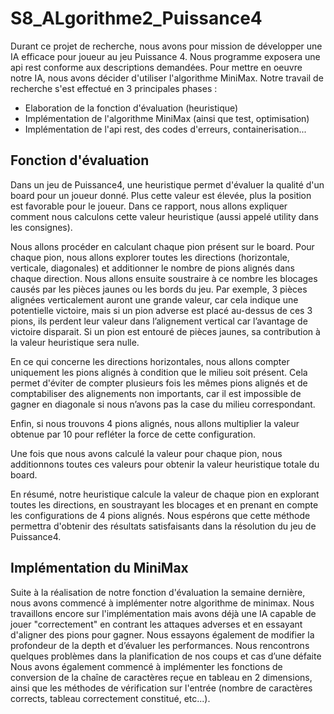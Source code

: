 # S8_ALgorithme2_Puissance4

Durant ce projet de recherche, nous avons pour mission de développer une IA efficace pour joueur au jeu Puissance 4. Nous programme exposera une api rest conforme aux descriptions demandées. 
Pour mettre en oeuvre notre IA, nous avons décider d'utiliser l'algorithme MiniMax. Notre travail de recherche s'est effectué en 3 principales phases : 
* Elaboration de la fonction d'évaluation (heuristique)
* Implémentation de l'algorithme MiniMax (ainsi que test, optimisation)
* Implémentation de l'api rest, des codes d'erreurs, containerisation...


## Fonction d'évaluation 

Dans un jeu de Puissance4, une heuristique permet d'évaluer la qualité d'un board pour un joueur donné. Plus cette valeur est élevée, plus la position est favorable pour le joueur. Dans ce rapport, nous allons expliquer comment nous calculons cette valeur heuristique (aussi appelé utility dans les consignes).

Nous allons procéder en calculant chaque pion présent sur le board. Pour chaque pion, nous allons explorer toutes les directions (horizontale, verticale, diagonales) et additionner le nombre de pions alignés dans chaque direction. Nous allons ensuite soustraire à ce nombre les blocages causés par les pièces jaunes ou les bords du jeu. Par exemple, 3 pièces alignées verticalement auront une grande valeur, car cela indique une potentielle victoire, mais si un pion adverse est placé au-dessus de ces 3 pions, ils perdent leur valeur  dans l’alignement vertical car l’avantage de victoire disparait. Si un pion est entouré de pièces jaunes, sa contribution à la valeur heuristique sera nulle.

En ce qui concerne les directions horizontales, nous allons compter uniquement les pions alignés à condition que le milieu soit présent. Cela permet d'éviter de compter plusieurs fois les mêmes pions alignés et de comptabiliser des alignements non importants, car il est impossible de gagner en diagonale si nous n’avons pas la case du milieu correspondant. 

Enfin, si nous trouvons 4 pions alignés, nous allons multiplier la valeur obtenue par 10 pour refléter la force de cette configuration.

Une fois que nous avons calculé la valeur pour chaque pion, nous additionnons toutes ces valeurs pour obtenir la valeur heuristique totale du board.

En résumé, notre heuristique calcule la valeur de chaque pion en explorant toutes les directions, en soustrayant les blocages et en prenant en compte les configurations de 4 pions alignés. Nous espérons que cette méthode permettra d'obtenir des résultats satisfaisants dans la résolution du jeu de Puissance4.






## Implémentation du MiniMax

Suite à la réalisation de notre fonction d'évaluation la semaine dernière, nous avons commencé à implémenter notre algorithme de minimax. Nous travaillons encore sur l'implémentation mais avons déjà une IA capable de jouer "correctement" en contrant les attaques adverses et en essayant d'aligner des pions pour gagner. Nous essayons également de modifier la profondeur de la depth et d’évaluer les performances. Nous rencontrons quelques problèmes dans la planification de nos coups et cas d’une défaite
Nous avons également commencé à implémenter les fonctions de conversion de la chaîne de caractères reçue en tableau en 2 dimensions, ainsi que les méthodes de vérification sur l'entrée (nombre de caractères corrects, tableau correctement constitué, etc...).




